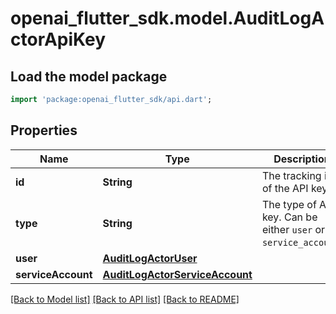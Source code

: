 # openai_flutter_sdk.model.AuditLogActorApiKey

## Load the model package
```dart
import 'package:openai_flutter_sdk/api.dart';
```

## Properties
Name | Type | Description | Notes
------------ | ------------- | ------------- | -------------
**id** | **String** | The tracking id of the API key. | [optional] 
**type** | **String** | The type of API key. Can be either `user` or `service_account`. | [optional] 
**user** | [**AuditLogActorUser**](AuditLogActorUser.md) |  | [optional] 
**serviceAccount** | [**AuditLogActorServiceAccount**](AuditLogActorServiceAccount.md) |  | [optional] 

[[Back to Model list]](../README.md#documentation-for-models) [[Back to API list]](../README.md#documentation-for-api-endpoints) [[Back to README]](../README.md)


